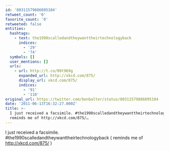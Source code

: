 ```yaml
---
id: '80311579886895104'
retweet_count: '0'
favorite_count: '0'
retweeted: false
entities:
  hashtags:
    - text: the1990scalledandtheywanttheirtechnologyback
      indices:
        - '29'
        - '74'
  symbols: []
  user_mentions: []
  urls:
    - url: http://t.co/09t969g
      expanded_url: http://xkcd.com/875/
      display_url: xkcd.com/875/
      indices:
        - '91'
        - '110'
original_url: https://twitter.com/benbalter/status/80311579886895104
date: '2011-06-13T16:32:27.000Z'
title: >-
  I just received a facsimile. #the1990scalledandtheywanttheirtechnologyback (
  reminds me of http://xkcd.com/875/…
---
```


I just received a facsimile. #the1990scalledandtheywanttheirtechnologyback ( reminds me of http://xkcd.com/875/ )